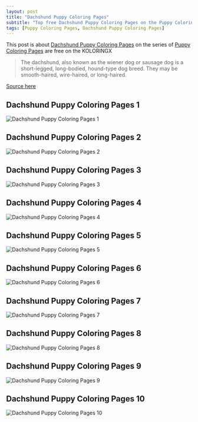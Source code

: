 ```yaml
---
layout: post
title: "Dachshund Puppy Coloring Pages"
subtitle: "Top free Dachshund Puppy Coloring Pages on the Puppy Coloring Pages at Koloringx.xyz "
tags: [Puppy Coloring Pages, Dachshund Puppy Coloring Pages]
---
```

This post is about [Dachshund Puppy Coloring Pages](http://koloringx.xyz/blog/Dachshund-Puppy-Coloring-Pages) on the series of [Puppy Coloring Pages](http://koloringx.xyz) are free on the KOLORINGX
> The dachshund, also known as the wiener dog or sausage dog is a short-legged, long-bodied, hound-type dog breed. They may be smooth-haired, wire-haired, or long-haired.

[Source here](https://en.wikipedia.org/wiki/Dachshund)
## Dachshund Puppy Coloring Pages 1
![Dachshund Puppy Coloring Pages 1](http://koloringx.xyz/Coloring-Pages/Dachshund-Puppy-Coloring-Pages%20(1).png)

<script async src="https://pagead2.googlesyndication.com/pagead/js/adsbygoogle.js"></script> <!-- Koloringx --> 
 <ins class="adsbygoogle"  
   style="display:block"   
  data-ad-client="ca-pub-6753140515841889"   
  data-ad-slot="2585677186"  
   data-ad-format="auto"  
   data-full-width-responsive="true"></ins> 
 <script>  
   (adsbygoogle = window.adsbygoogle || []).push({}); 
 </script>

## Dachshund Puppy Coloring Pages 2
![Dachshund Puppy Coloring Pages 2](http://koloringx.xyz/Coloring-Pages/Dachshund-Puppy-Coloring-Pages%20(2).png)
## Dachshund Puppy Coloring Pages 3
![Dachshund Puppy Coloring Pages 3](http://koloringx.xyz/Coloring-Pages/Dachshund-Puppy-Coloring-Pages%20(3).png)
## Dachshund Puppy Coloring Pages 4
![Dachshund Puppy Coloring Pages 4](http://koloringx.xyz/Coloring-Pages/Dachshund-Puppy-Coloring-Pages%20(4).png)
## Dachshund Puppy Coloring Pages 5
![Dachshund Puppy Coloring Pages 5](http://koloringx.xyz/Coloring-Pages/Dachshund-Puppy-Coloring-Pages%20(5).png)
## Dachshund Puppy Coloring Pages 6
![Dachshund Puppy Coloring Pages 6](http://koloringx.xyz/Coloring-Pages/Dachshund-Puppy-Coloring-Pages%20(6).png)
## Dachshund Puppy Coloring Pages 7
![Dachshund Puppy Coloring Pages 7](http://koloringx.xyz/Coloring-Pages/Dachshund-Puppy-Coloring-Pages%20(7).png)
## Dachshund Puppy Coloring Pages 8
![Dachshund Puppy Coloring Pages 8](http://koloringx.xyz/Coloring-Pages/Dachshund-Puppy-Coloring-Pages%20(8).png)
## Dachshund Puppy Coloring Pages 9
![Dachshund Puppy Coloring Pages 9](http://koloringx.xyz/Coloring-Pages/Dachshund-Puppy-Coloring-Pages%20(9).png)
## Dachshund Puppy Coloring Pages 10
![Dachshund Puppy Coloring Pages 10](http://koloringx.xyz/Coloring-Pages/Dachshund-Puppy-Coloring-Pages%20(10).png)

<script async src="https://pagead2.googlesyndication.com/pagead/js/adsbygoogle.js"></script> <!-- Koloringx --> 
 <ins class="adsbygoogle"  
   style="display:block"   
  data-ad-client="ca-pub-6753140515841889"   
  data-ad-slot="2585677186"  
   data-ad-format="auto"  
   data-full-width-responsive="true"></ins> 
 <script>  
   (adsbygoogle = window.adsbygoogle || []).push({}); 
 </script>

